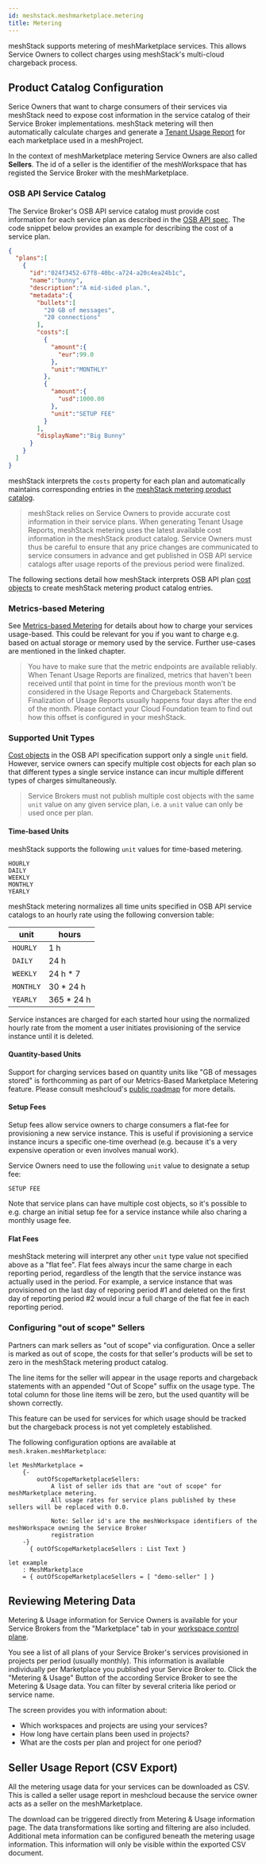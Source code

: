 ```yaml
---
id: meshstack.meshmarketplace.metering
title: Metering
---
```


meshStack supports metering of meshMarketplace services. This allows Service Owners to collect charges using
meshStack's multi-cloud chargeback process.

## Product Catalog Configuration

Serice Owners that want to charge consumers of their services via meshStack need to expose cost information
in the service catalog of their Service Broker implementations. meshStack metering will then automatically calculate charges
and generate a [Tenant Usage Report](./meshcloud.project-metering.md) for each marketplace used in a meshProject.

In the context of meshMarketplace metering Service Owners are also called **Sellers**. The id of a seller is the
identifier of the meshWorkspace that has registed the Service Broker with the meshMarketplace.

### OSB API Service Catalog

The Service Broker's OSB API service catalog must provide cost information for each service plan as described in the [OSB API spec](https://github.com/openservicebrokerapi/servicebroker/blob/v2.15/profile.md#service-metadata). The code snippet below provides an example for describing
the cost of a service plan.

```json
{
  "plans":[
    {
      "id":"024f3452-67f8-40bc-a724-a20c4ea24b1c",
      "name":"bunny",
      "description":"A mid-sided plan.",
      "metadata":{
        "bullets":[
          "20 GB of messages",
          "20 connections"
        ],
        "costs":[
          {
            "amount":{
              "eur":99.0
            },
            "unit":"MONTHLY"
          },
          {
            "amount":{
              "usd":1000.00
            },
            "unit":"SETUP FEE"
          }
        ],
        "displayName":"Big Bunny"
      }
    }
  ]
}
```

meshStack interprets the `costs` property for each plan and automatically maintains corresponding entries in the
[meshStack metering product catalog](meshstack.billing.md#defining-a-custom-product-catalog).

> meshStack relies on Service Owners to provide accurate cost information in their service plans. When generating
> Tenant Usage Reports, meshStack metering uses the latest available cost information in the meshStack product catalog.
> Service Owners must thus be careful to ensure that any price changes are communicated to service consumers in advance
> and get published in OSB API service catalogs after usage reports of the previous period were finalized.

The following sections detail how meshStack interprets OSB API plan [cost objects](https://github.com/openservicebrokerapi/servicebroker/blob/v2.15/profile.md#cost-object) to create meshStack metering product catalog entries.

### Metrics-based Metering

See [Metrics-based Metering](meshstack.meshmarketplace.metrics-metering.md) for details about how to charge your services usage-based. This could be relevant for you if you want to charge e.g. based on actual storage or memory used by the service. Further use-cases are mentioned in the linked chapter.

> You have to make sure that the metric endpoints are available reliably. When Tenant Usage Reports are
> finalized, metrics that haven't been received until that point in time for the previous month won't be
> considered in the Usage Reports and Chargeback Statements. Finalization of Usage Reports usually happens
> four days after the end of the month. Please contact your Cloud Foundation team to find out how this offset
> is configured in your meshStack.

### Supported Unit Types

[Cost objects](https://github.com/openservicebrokerapi/servicebroker/blob/v2.15/profile.md#cost-object) in the OSB API specification support only a single `unit` field. However, service owners can specify multiple cost objects
for each plan so that different types a single service instance can incur multiple different types of charges simultaneously.

> Service Brokers must not publish multiple cost objects with the same `unit` value on any given service plan, i.e. a `unit` value can only be used once per plan.

#### Time-based Units

meshStack supports the following `unit` values for time-based metering.

```text
HOURLY
DAILY
WEEKLY
MONTHLY
YEARLY
```

meshStack metering normalizes all time units specified in OSB API service catalogs to an hourly rate using the
following conversion table:

| unit      | hours      |
| --------- | ---------- |
| `HOURLY`  | 1 h        |
| `DAILY`   | 24 h       |
| `WEEKLY`  | 24 h * 7   |
| `MONTHLY` | 30 * 24 h  |
| `YEARLY`  | 365 * 24 h |

Service instances are charged for each started hour using the normalized hourly rate from the moment a user initiates provisioning of the service instance until it is deleted.

#### Quantity-based Units

Support for charging services based on quantity units like "GB of messages stored" is forthcomming as part of our Metrics-Based Marketplace Metering feature.
Please consult meshcloud's [public roadmap](https://www.meshcloud.io/product/) for more details.

#### Setup Fees

Setup fees allow service owners to charge consumers a flat-fee for provisioning a new service instance. This is useful
if provisioning a service instance incurs a specific one-time overhead (e.g. because it's a very expensive operation or even involves manual work).

Service Owners need to use the following `unit` value to designate a setup fee:

```text
SETUP FEE
```

Note that service plans can have multiple cost objects, so it's possible to e.g. charge an initial setup fee for a
service instance while also charing a monthly usage fee.

#### Flat Fees

meshStack metering will interpret any other `unit` type value not specified above as a "flat fee".
Flat fees always incur the same charge in each reporting period, regardless of the length that the service instance
was actually used in the period. For example, a service instance that was provisioned on the last day of reporing period #1
and deleted on the first day of reporting period #2 would incur a full charge of the flat fee in each reporting period.

### Configuring "out of scope" Sellers

Partners can mark sellers as "out of scope" via configuration. Once a seller is marked as out of scope,
the costs for that seller's products will be set to zero in the meshStack metering product catalog.

The line items for the seller will appear in the usage reports and chargeback statements with an appended "Out of Scope" suffix on the usage type. The total column for those line items will be zero, but the used quantity will be shown correctly.

This feature can be used for services for which usage should be tracked but the chargeback process is not yet completely established.


The following configuration options are available at `mesh.kraken.meshMarketplace`:
<!--DOCUSAURUS_CODE_TABS-->
<!--Dhall Type-->
```dhall
let MeshMarketplace =
    {-
        outOfScopeMarketplaceSellers:
            A list of seller ids that are "out of scope" for meshMarketplace metering.
            All usage rates for service plans published by these sellers will be replaced with 0.0.

            Note: Seller id's are the meshWorkspace identifiers of the meshWorkspace owning the Service Broker
            registration
    -}
      { outOfScopeMarketplaceSellers : List Text }
```
<!--Example-->
```dhall
let example
    : MeshMarketplace
    = { outOfScopeMarketplaceSellers = [ "demo-seller" ] }
```

## Reviewing Metering Data

Metering & Usage information for Service Owners is available for your Service Brokers from the "Marketplace" tab in your [workspace control plane](./meshcloud.workspace.md#managing-your-meshworkspace).

You see a list of all plans of your Service Broker's services provisioned in projects per period (usually monthly). This information is available individually per Marketplace you published your Service Broker to. Click the "Metering & Usage" Button of the according Service Broker to see the Metering & Usage data. You can filter by several criteria like period or service name.

The screen provides you with information about:

- Which workspaces and projects are using your services?
- How long have certain plans been used in projects?
- What are the costs per plan and project for one period?

## Seller Usage Report (CSV Export)

All the metering usage data for your services can be downloaded as CSV. This is called a seller usage report in meshcloud because the service owner acts as a seller on the meshMarketplace.

The download can be triggered directly from Metering & Usage information page. The data transformations like sorting and filtering are also included. Additional meta information can be configured beneath the metering usage information. This information will only be visible within the exported CSV document.

